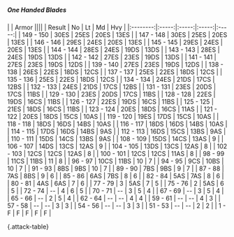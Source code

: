 ##### One Handed Blades

|      |   Armor   ||||
|   Result   |   No   |   Lt   |   Md   |   Hvy   |
|:--------:|:-----:|:-----:|:-----:|:-----:|
| 149 - 150 | 30ES | 25ES | 20ES | 13ES |
| 147 - 148 | 30ES | 25ES | 20ES | 13ES |
| 146 - 146 | 29ES | 24ES | 20ES | 13ES |
| 145 - 145 | 29ES | 24ES | 20ES | 13ES |
| 144 - 144 | 28ES | 24ES | 19DS | 13DS |
| 143 - 143 | 28ES | 24ES | 19DS | 13DS |
| 142 - 142 | 27ES | 23ES | 19DS | 13DS |
| 141 - 141 | 27ES | 23ES | 19DS | 12DS |
| 139 - 140 | 27ES | 23ES | 19DS | 12DS |
| 138 - 138 | 26ES | 22ES | 18DS | 12CS |
| 137 - 137 | 25ES | 22ES | 18DS | 12CS |
| 135 - 136 | 25ES | 22ES | 18DS | 12CS |
| 134 - 134 | 24ES | 21DS | 17CS | 12BS |
| 132 - 133 | 24ES | 21DS | 17CS | 12BS |
| 131 - 131 | 23ES | 20DS | 17CS | 11BS |
| 129 - 130 | 23ES | 20DS | 17CS | 11BS |
| 128 - 128 | 22ES | 19DS | 16CS | 11BS |
| 126 - 127 | 22ES | 19DS | 16CS | 11BS |
| 125 - 125 | 21ES | 18DS | 16CS | 11BS |
| 123 - 124 | 20ES | 18DS | 16CS | 11AS |
| 121 - 122 | 20ES | 18DS | 15CS | 10AS |
| 119 - 120 | 19ES | 17DS | 15CS | 10AS |
| 118 - 118 | 18DS | 16DS | 14BS | 10AS |
| 116 - 117 | 18DS | 16DS | 14BS | 10AS |
| 114 - 115 | 17DS | 16DS | 14BS | 9AS |
| 112 - 113 | 16DS | 15CS | 13BS | 9AS |
| 110 - 111 | 15DS | 14CS | 13BS | 9AS |
| 108 - 109 | 15DS | 14CS | 13AS | 9 |
| 106 - 107 | 14DS | 13CS | 12AS | 9 |
| 104 - 105 | 13DS | 13CS | 12AS | 8 |
| 102 - 103 | 12CS | 12CS | 12AS | 8 |
| 100 - 101 | 12CS | 12CS | 11AS | 8 |
| 98 - 99 | 11CS | 11BS | 11 | 8 |
| 96 - 97 | 10CS | 11BS | 10 | 7 |
| 94 - 95 | 9CS | 10BS | 10 | 7 |
| 91 - 93 | 8BS | 9BS | 10 | 7 |
| 89 - 90 | 7BS | 9BS | 9 | 7 |
| 87 - 88 | 7AS | 8BS | 9 | 6 |
| 85 - 86 | 6AS | 7BS | 8 | 6 |
| 82 - 84 | 5AS | 7AS | 8 | 6 |
| 80 - 81 | 4AS | 6AS | 7 | 6 |
| 77 - 79 | 3 | 5AS | 7 | 5 |
| 75 - 76 | 2 | 5AS | 6 | 5 |
| 72 - 74 | --  | 4 | 6 | 5 |
| 70 - 71 | --  | 3 | 5 | 4 |
| 67 - 69 | --  | 3 | 5 | 4 |
| 65 - 66 | --  | 2 | 5 | 4 |
| 62 - 64 | --  | --  | 4 | 4 |
| 59 - 61 | --  | --  | 4 | 3 |
| 57 - 58 | --  | --  | 3 | 3 |
| 54 - 56 | --  | --  | 3 | 3 |
| 51 - 53 | --  | --  | 2 | 2 |
| 1 - F | F | F | F | F |

{.attack-table}
